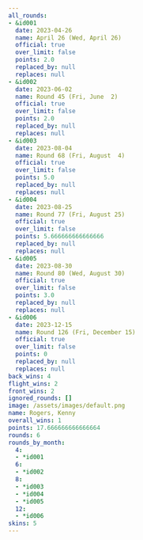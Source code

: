 ```yaml
---
all_rounds:
- &id001
  date: 2023-04-26
  name: April 26 (Wed, April 26)
  official: true
  over_limit: false
  points: 2.0
  replaced_by: null
  replaces: null
- &id002
  date: 2023-06-02
  name: Round 45 (Fri, June  2)
  official: true
  over_limit: false
  points: 2.0
  replaced_by: null
  replaces: null
- &id003
  date: 2023-08-04
  name: Round 68 (Fri, August  4)
  official: true
  over_limit: false
  points: 5.0
  replaced_by: null
  replaces: null
- &id004
  date: 2023-08-25
  name: Round 77 (Fri, August 25)
  official: true
  over_limit: false
  points: 5.666666666666666
  replaced_by: null
  replaces: null
- &id005
  date: 2023-08-30
  name: Round 80 (Wed, August 30)
  official: true
  over_limit: false
  points: 3.0
  replaced_by: null
  replaces: null
- &id006
  date: 2023-12-15
  name: Round 126 (Fri, December 15)
  official: true
  over_limit: false
  points: 0
  replaced_by: null
  replaces: null
back_wins: 4
flight_wins: 2
front_wins: 2
ignored_rounds: []
image: /assets/images/default.png
name: Rogers, Kenny
overall_wins: 1
points: 17.666666666666664
rounds: 6
rounds_by_month:
  4:
  - *id001
  6:
  - *id002
  8:
  - *id003
  - *id004
  - *id005
  12:
  - *id006
skins: 5
---
```

